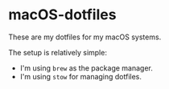 # macOS-dotfiles

These are my dotfiles for my macOS systems.

The setup is relatively simple:

* I'm using `brew` as the package manager.
* I'm using `stow` for managing dotfiles.
